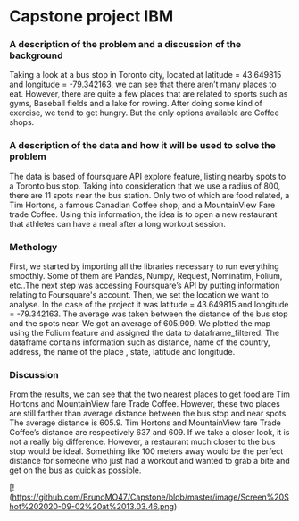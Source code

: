 # Capstone project IBM 

### A description of the problem and a discussion of the background
Taking a look at a bus stop in Toronto city, located at latitude = 43.649815 and longitude = -79.342163, we can see that there aren’t many places to eat. However, there are quite a few places that are related to sports such as gyms, Baseball fields and a lake for rowing. After doing some kind of exercise, we tend to get hungry. But the only options available are Coffee shops.

### A description of the data and how it will be used to solve the problem
The data is based of foursquare API explore feature, listing nearby spots to a Toronto bus stop. Taking into consideration that we use a radius of 800, there are 11 spots near the bus station. Only two of which are food related, a Tim Hortons, a famous Canadian Coffee shop, and a MountainView Fare trade Coffee. Using this information, the idea is to open a new restaurant that athletes can have a meal after a long workout session.

### Methology
First, we started by importing all the libraries necessary to run everything smoothly. Some of them are Pandas, Numpy, Request, Nominatim, Folium, etc..The next step was accessing Foursquare’s API by putting information relating to Foursquare's account.
Then, we set the location we want to analyse. In the case of the project it was latitude = 43.649815 and longitude = -79.342163.
The average was taken between the distance of the bus stop and the spots near. We got an average of 605.909.
We plotted the map using the Folium feature and assigned the data to dataframe_filtered. The dataframe contains information such as distance, name of the country, address, the name of the place , state, latitude and longitude.

### Discussion
From the results, we can see that the two nearest places to get food are Tim Hortons and MountainView fare Trade Coffee. However, these two places are still farther than average distance between the bus stop and near spots. The average distance is 605.9. Tim Hortons and MountainView fare Trade Coffee’s distance are respectively 637 and 609. If we take a closer look, it is not a really big difference. However, a restaurant much closer to the bus stop would be ideal. Something like 100 meters away would be the perfect distance for someone who just had a workout and wanted to grab a bite and get on the bus as quick as possible.

[!(https://github.com/BrunoMO47/Capstone/blob/master/image/Screen%20Shot%202020-09-02%20at%2013.03.46.png)
